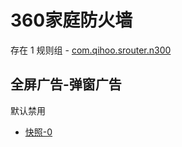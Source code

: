 # 360家庭防火墙

存在 1 规则组 - [com.qihoo.srouter.n300](/src/apps/com.qihoo.srouter.n300.ts)

## 全屏广告-弹窗广告

默认禁用

- [快照-0](https://i.gkd.li/import/13800011)
